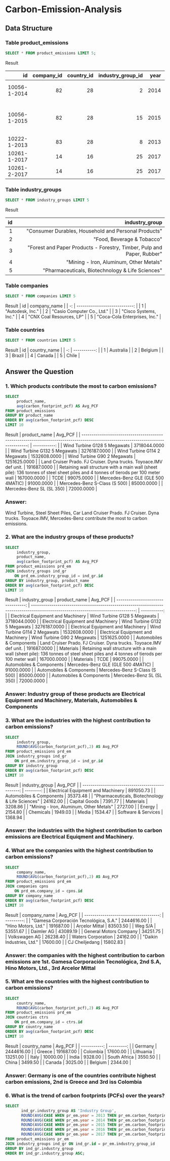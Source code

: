 # Carbon-Emission-Analysis

## Data Structure
### Table product_emissions
```sql
SELECT * FROM product_emissions LIMIT 5;
```
Result

| id           | company_id | country_id | industry_group_id | year | product_name                                                    | weight_kg | carbon_footprint_pcf | upstream_percent_total_pcf | operations_percent_total_pcf | downstream_percent_total_pcf | 
| -----------: | ---------: | ---------: | ----------------: | ---: | --------------------------------------------------------------: | --------: | -------------------: | -------------------------: | ---------------------------: | ---------------------------: | 
| 10056-1-2014 | 82         | 28         | 2                 | 2014 | Frosted Flakes(R) Cereal                                        | 0.7485    | 2                    | 57.50                      | 30.00                        | 12.50                        | 
| 10056-1-2015 | 82         | 28         | 15                | 2015 | "Frosted Flakes, 23 oz, produced in Lancaster, PA (one carton)" | 0.7485    | 2                    | 57.50                      | 30.00                        | 12.50                        | 
| 10222-1-2013 | 83         | 28         | 8                 | 2013 | Office Chair                                                    | 20.68     | 73                   | 80.63                      | 17.36                        | 2.01                         | 
| 10261-1-2017 | 14         | 16         | 25                | 2017 | Multifunction Printers                                          | 110       | 1488                 | 30.65                      | 5.51                         | 63.84                        | 
| 10261-2-2017 | 14         | 16         | 25                | 2017 | Multifunction Printers                                          | 110       | 1818                 | 25.08                      | 4.51                         | 70.41                        | 

### Table industry_groups
```sql
SELECT * FROM industry_groups LIMIT 5
```
Result

| id | industry_group                                                         | 
| -: | ---------------------------------------------------------------------: | 
| 1  | "Consumer Durables, Household and Personal Products"                   | 
| 2  | "Food, Beverage & Tobacco"                                             | 
| 3  | "Forest and Paper Products - Forestry, Timber, Pulp and Paper, Rubber" | 
| 4  | "Mining - Iron, Aluminum, Other Metals"                                | 
| 5  | "Pharmaceuticals, Biotechnology & Life Sciences"                       | 

### Table companies
```sql
SELECT * FROM companies LIMIT 5
```
Result
| id | company_name                  | 
| -: | ----------------------------: | 
| 1  | "Autodesk, Inc."              | 
| 2  | "Casio Computer Co., Ltd."    | 
| 3  | "Cisco Systems, Inc."         | 
| 4  | "CNX Coal Resources, LP"      | 
| 5  | "Coca-Cola Enterprises, Inc." | 

### Table countries
```sql
SELECT * FROM countries LIMIT 5
```
Result
| id | country_name | 
| -: | -----------: | 
| 1  | Australia    | 
| 2  | Belgium      | 
| 3  | Brazil       | 
| 4  | Canada       | 
| 5  | Chile        | 

## Answer the Question
### 1. Which products contribute the most to carbon emissions?
```SQL
SELECT  
     product_name, 
     avg(carbon_footprint_pcf) AS Avg_PCF
FROM product_emissions
GROUP BY product_name
ORDER BY avg(carbon_footprint_pcf) DESC
LIMIT 10
```
Result
| product_name                                                                                                                       | Avg_PCF      | 
| ---------------------------------------------------------------------------------------------------------------------------------: | -----------: | 
| Wind Turbine G128 5 Megawats                                                                                                       | 3718044.0000 | 
| Wind Turbine G132 5 Megawats                                                                                                       | 3276187.0000 | 
| Wind Turbine G114 2 Megawats                                                                                                       | 1532608.0000 | 
| Wind Turbine G90 2 Megawats                                                                                                        | 1251625.0000 | 
| Land Cruiser Prado. FJ Cruiser. Dyna trucks. Toyoace.IMV def unit.                                                                 | 191687.0000  | 
| Retaining wall structure with a main wall (sheet pile): 136 tonnes of steel sheet piles and 4 tonnes of tierods per 100 meter wall | 167000.0000  | 
| TCDE                                                                                                                               | 99075.0000   | 
| Mercedes-Benz GLE (GLE 500 4MATIC)                                                                                                 | 91000.0000   | 
| Mercedes-Benz S-Class (S 500)                                                                                                      | 85000.0000   | 
| Mercedes-Benz SL (SL 350)                                                                                                          | 72000.0000   | 
### Answer: 
Wind Turbine, Steel Sheet Piles, Car Land Cruiser Prado. FJ Cruiser. Dyna trucks. Toyoace.IMV, Mercedes-Benz contribute the most to carbon emissions.

### 2. What are the industry groups of these products?
```sql
SELECT  
	 industry_group,
     product_name, 
     avg(carbon_footprint_pcf) AS Avg_PCF
FROM product_emissions prd_em
JOIN industry_groups ind_gr 
    ON prd_em.industry_group_id = ind_gr.id
GROUP BY industry_group, product_name
ORDER BY avg(carbon_footprint_pcf) DESC
LIMIT 10
```
Result
| industry_group                     | product_name                                                                                                                       | Avg_PCF      | 
| ---------------------------------: | ---------------------------------------------------------------------------------------------------------------------------------: | -----------: | 
| Electrical Equipment and Machinery | Wind Turbine G128 5 Megawats                                                                                                       | 3718044.0000 | 
| Electrical Equipment and Machinery | Wind Turbine G132 5 Megawats                                                                                                       | 3276187.0000 | 
| Electrical Equipment and Machinery | Wind Turbine G114 2 Megawats                                                                                                       | 1532608.0000 | 
| Electrical Equipment and Machinery | Wind Turbine G90 2 Megawats                                                                                                        | 1251625.0000 | 
| Automobiles & Components           | Land Cruiser Prado. FJ Cruiser. Dyna trucks. Toyoace.IMV def unit.                                                                 | 191687.0000  | 
| Materials                          | Retaining wall structure with a main wall (sheet pile): 136 tonnes of steel sheet piles and 4 tonnes of tierods per 100 meter wall | 167000.0000  | 
| Materials                          | TCDE                                                                                                                               | 99075.0000   | 
| Automobiles & Components           | Mercedes-Benz GLE (GLE 500 4MATIC)                                                                                                 | 91000.0000   | 
| Automobiles & Components           | Mercedes-Benz S-Class (S 500)                                                                                                      | 85000.0000   | 
| Automobiles & Components           | Mercedes-Benz SL (SL 350)                                                                                                          | 72000.0000   | 

### Answer: Industry group of these products are Electrical Equipment and Machinery, Materials, Automobiles & Components        
### 3. What are the industries with the highest contribution to carbon emissions?
```SQL
SELECT  
	 industry_group,
     ROUND(AVG(carbon_footprint_pcf),2) AS Avg_PCF
FROM product_emissions prd_em
JOIN industry_groups ind_gr 
    ON prd_em.industry_group_id = ind_gr.id
GROUP BY industry_group
ORDER BY avg(carbon_footprint_pcf) DESC
LIMIT 10
```
Result
| industry_group                                   | Avg_PCF   | 
| -----------------------------------------------: | --------: | 
| Electrical Equipment and Machinery               | 891050.73 | 
| Automobiles & Components                         | 35373.48  | 
| "Pharmaceuticals, Biotechnology & Life Sciences" | 24162.00  | 
| Capital Goods                                    | 7391.77   | 
| Materials                                        | 3208.86   | 
| "Mining - Iron, Aluminum, Other Metals"          | 2727.00   | 
| Energy                                           | 2154.80   | 
| Chemicals                                        | 1949.03   | 
| Media                                            | 1534.47   | 
| Software & Services                              | 1368.94   | 
### Answer: the industries with the highest contribution to carbon emissions are Electrical Equiqment and Machinery.

### 4. What are the companies with the highest contribution to carbon emissions?
```sql
SELECT  
	 company_name,
     ROUND(AVG(carbon_footprint_pcf),2) AS Avg_PCF
FROM product_emissions prd_em
JOIN companies cpns
    ON prd_em.company_id = cpns.id
GROUP BY company_name
ORDER BY avg(carbon_footprint_pcf) DESC
LIMIT 10
```
Result
| company_name                           | Avg_PCF    | 
| -------------------------------------: | ---------: | 
| "Gamesa Corporación Tecnológica, S.A." | 2444616.00 | 
| "Hino Motors, Ltd."                    | 191687.00  | 
| Arcelor Mittal                         | 83503.50   | 
| Weg S/A                                | 53551.67   | 
| Daimler AG                             | 43089.19   | 
| General Motors Company                 | 34251.75   | 
| Volkswagen AG                          | 26238.40   | 
| Waters Corporation                     | 24162.00   | 
| "Daikin Industries, Ltd."              | 17600.00   | 
| CJ Cheiljedang                         | 15802.83   | 

### Answer: the companies with the highest contribution to carbon emissions are 1st. Gamesa Corporación Tecnológica, 2nd S.A, Hino Motors, Ltd., 3rd Arcelor Mittal 

### 5. What are the countries with the highest contribution to carbon emissions?
```sql
SELECT  
	 country_name,
     ROUND(AVG(carbon_footprint_pcf),2) AS Avg_PCF
FROM product_emissions prd_em
JOIN countries ctrs
    ON prd_em.company_id = ctrs.id
GROUP BY country_name
ORDER BY avg(carbon_footprint_pcf) DESC
LIMIT 10
```
Result
| country_name | Avg_PCF    | 
| -----------: | ---------: | 
| Germany      | 2444616.00 | 
| Greece       | 191687.00  | 
| Colombia     | 17600.00   | 
| Lithuania    | 13251.00   | 
| Italy        | 10000.00   | 
| India        | 9328.00    | 
| South Africa | 3550.50    | 
| China        | 3499.50    | 
| Canada       | 3025.00    | 
| Belgium      | 2344.00    | 

### Answer: Germany is one of the countries contribute highest carbon emissions, 2nd is Greece and 3rd iss Colombia

### 6. What is the trend of carbon footprints (PCFs) over the years?
```sql
SELECT
       ind_gr.industry_group AS 'Industry Group',
       ROUND(AVG(CASE WHEN pr_em.year = 2013 THEN pr_em.carbon_footprint_pcf ELSE 0 END), 2) AS '2013 Emission',
       ROUND(AVG(CASE WHEN pr_em.year = 2014 THEN pr_em.carbon_footprint_pcf ELSE 0 END), 2) AS '2014 Emission',
       ROUND(AVG(CASE WHEN pr_em.year = 2015 THEN pr_em.carbon_footprint_pcf ELSE 0 END), 2) AS '2015 Emission',
       ROUND(AVG(CASE WHEN pr_em.year = 2016 THEN pr_em.carbon_footprint_pcf ELSE 0 END), 2) AS '2016 Emission',
       ROUND(AVG(CASE WHEN pr_em.year = 2017 THEN pr_em.carbon_footprint_pcf ELSE 0 END), 2) AS '2017 Emission'
FROM product_emissions pr_em
JOIN industry_groups ind_gr ON ind_gr.id = pr_em.industry_group_id
GROUP BY ind_gr.industry_group
ORDER BY ind_gr.industry_group ASC;
```
